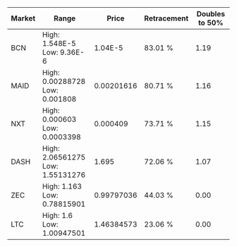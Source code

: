 | Market | Range | Price| Retracement | Doubles to 50% |
| --- | --- | --- | --- | --- |
| BCN | High: 1.548E-5<br />Low: 9.36E-6 | 1.04E-5 | 83.01 % | 1.19 |
| MAID | High: 0.00288728<br />Low: 0.001808 | 0.00201616 | 80.71 % | 1.16 |
| NXT | High: 0.000603<br />Low: 0.0003398 | 0.000409 | 73.71 % | 1.15 |
| DASH | High: 2.06561275<br />Low: 1.55131276 | 1.695 | 72.06 % | 1.07 |
| ZEC | High: 1.163<br />Low: 0.78815901 | 0.99797036 | 44.03 % | 0.00 |
| LTC | High: 1.6<br />Low: 1.00947501 | 1.46384573 | 23.06 % | 0.00 |
